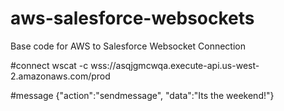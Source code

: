 # aws-salesforce-websockets
Base code for AWS to Salesforce Websocket Connection

#connect
wscat -c wss://asqjgmcwqa.execute-api.us-west-2.amazonaws.com/prod

#message
{"action":"sendmessage", "data":"Its the weekend!"}
